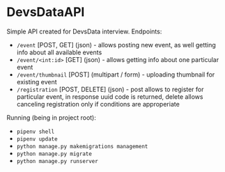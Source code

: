 # DevsDataAPI

Simple API created for DevsData interview.
Endpoints:
* `/event` [POST, GET] (json) - allows posting new event, as well getting info about all available events
* `/event/<int:id>` [GET] (json) - allows getting info about one particular event
* `/event/thumbnail` [POST] (multipart / form) - uploading thumbnail for existing event
* `/registration` [POST, DELETE] (json) - post allows to register for particular event, in response uuid code is returned, delete allows canceling registration only if conditions are approperiate

Running (being in project root):
* `pipenv shell`
* `pipenv update`
* `python manage.py makemigrations management`
* `python manage.py migrate`
* `python manage.py runserver`
